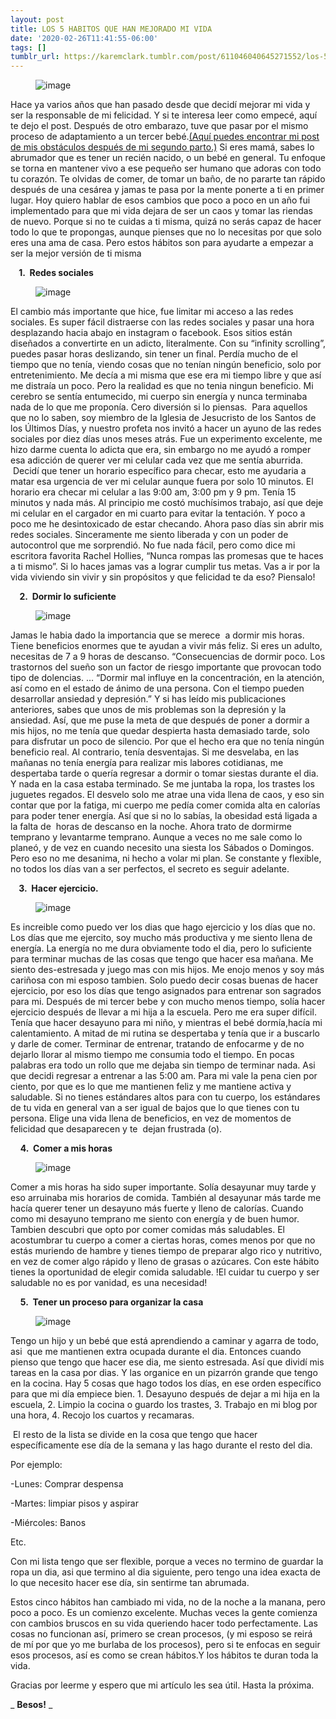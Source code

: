 ```yaml
---
layout: post
title: LOS 5 HABITOS QUE HAN MEJORADO MI VIDA
date: '2020-02-26T11:41:55-06:00'
tags: []
tumblr_url: https://karemclark.tumblr.com/post/611046040645271552/los-5-habitos-que-han-mejorado-mi-vida
---
```

<figure data-orig-width="2048" data-orig-height="1536" class="tmblr-full"><img src="https://64.media.tumblr.com/d0076ee823f7eaa9ce94e7830ca6ec18/632c1bd94fbae6c2-3b/s540x810/8879cde0653e7809a9c898370448f8b2015057f4.jpg" alt="image" data-orig-width="2048" data-orig-height="1536"></figure>

Hace ya varios años que han pasado desde que decidí mejorar mi vida y ser la responsable de mi felicidad. Y si te interesa leer como empecé, aquí te dejo el post. Después de otro embarazo, tuve que pasar por el mismo proceso de adaptamiento a un tercer bebé.[(Aquí puedes encontrar mi post de mis obstáculos después de mi segundo parto.)](https://karemclark.com/post/165301827896/mi-lado-obscuro-de-la-maternidad) Si eres mamá, sabes lo abrumador que es tener un recién nacido, o un bebé en general. Tu enfoque se torna en mantener vivo a ese pequeño ser humano que adoras con todo tu corazón. Te olvidas de comer, de tomar un baño, de no pararte tan rápido después de una cesárea y jamas te pasa por la mente ponerte a ti en primer lugar. Hoy quiero hablar de esos cambios que poco a poco en un año fui implementado para que mi vida dejara de ser un caos y tomar las riendas de nuevo. Porque si no te cuidas a ti misma, quizá no serás capaz de hacer todo lo que te propongas, aunque pienses que no lo necesitas por que solo eres una ama de casa. Pero estos hábitos son para ayudarte a empezar a ser la mejor versión de ti misma

**&nbsp; &nbsp; 1.&nbsp; Redes sociales**

<figure data-orig-width="3892" data-orig-height="2595" class="tmblr-full"><img src="https://64.media.tumblr.com/d0ee17110921bf39741dc3319e542973/632c1bd94fbae6c2-df/s540x810/903472730a0ad80eea515de901e91dbb7138c757.jpg" alt="image" data-orig-width="3892" data-orig-height="2595"></figure>

El cambio más importante que hice, fue limitar mi acceso a las redes sociales. Es super fácil distraerse con las redes sociales y pasar una hora desplazando hacia abajo en instagram o facebook. Esos sitios están diseñados a convertirte en un adicto, literalmente. Con su “infinity scrolling”, puedes pasar horas deslizando, sin tener un final. Perdía mucho de el tiempo que no tenía, viendo cosas que no tenían ningún beneficio, solo por entretenimiento. Me decía a mi misma que ese era mi tiempo libre y que así me distraía un poco. Pero la realidad es que no tenia ningun beneficio. Mi cerebro se sentía entumecido, mi cuerpo sin energía y nunca terminaba nada de lo que me proponía. Cero diversión si lo piensas.&nbsp; Para aquellos que no lo saben, soy miembro de la Iglesia de Jesucristo de los Santos de los Últimos Días, y nuestro profeta nos invitó a hacer un ayuno de las redes sociales por diez días unos meses atrás. Fue un experimento excelente, me hizo darme cuenta lo adicta que era, sin embargo no me ayudó a romper esa adicción de querer ver mi celular cada vez que me sentía aburrida. &nbsp;Decidí que tener un horario específico para checar, esto me ayudaria a matar esa urgencia de ver mi celular aunque fuera por solo 10 minutos. El horario era checar mi celular a las 9:00 am, 3:00 pm y 9 pm. Tenía 15 minutos y nada más. Al principio me costó muchísimos trabajo, así que deje mi celular en el cargador en mi cuarto para evitar la tentación. Y poco a poco me he desintoxicado de estar checando. Ahora paso días sin abrir mis redes sociales. Sinceramente me siento liberada y con un poder de autocontrol que me sorprendió. No fue nada fácil, pero como dice mi escritora favorita Rachel Hollies, “Nunca rompas las promesas que te haces a ti mismo”. Si lo haces jamas vas a lograr cumplir tus metas. Vas a ir por la vida viviendo sin vivir y sin propósitos y que felicidad te da eso? Piensalo!

&nbsp; **&nbsp; 2.&nbsp; Dormir lo suficiente**

<figure data-orig-width="6016" data-orig-height="4011" class="tmblr-full"><img src="https://64.media.tumblr.com/9e1dffd7399efcb6163e4d36c7c3ea79/632c1bd94fbae6c2-28/s540x810/a441c4c552b918d59c7c2d3ad18b8956ca4458f5.jpg" alt="image" data-orig-width="6016" data-orig-height="4011"></figure>

Jamas le habia dado la importancia que se merece&nbsp; a dormir mis horas. Tiene beneficios enormes que te ayudan a vivir más feliz. Si eres un adulto, necesitas de 7 a 9 horas de descanso. “Consecuencias de dormir poco. Los trastornos del sueño son un factor de riesgo importante que provocan todo tipo de dolencias. … “Dormir mal influye en la concentración, en la atención, así como en el estado de ánimo de una persona. Con el tiempo pueden desarrollar ansiedad y depresión.” Y si has leído mis publicaciones anteriores, sabes que unos de mis problemas son la depresión y la ansiedad. Así, que me puse la meta de que después de poner a dormir a mis hijos, no me tenía que quedar despierta hasta demasiado tarde, solo para disfrutar un poco de silencio. Por que el hecho era que no tenía ningún beneficio real. Al contrario, tenía desventajas. Si me desvelaba, en las mañanas no tenía energía para realizar mis labores cotidianas, me despertaba tarde o quería regresar a dormir o tomar siestas durante el dia. Y nada en la casa estaba terminado. Se me juntaba la ropa, los trastes los juguetes regados. El desvelo solo me atrae una vida llena de caos, y eso sin contar que por la fatiga, mi cuerpo me pedía comer comida alta en calorías para poder tener energía. Así que si no lo sabías, la obesidad está ligada a la falta de&nbsp; horas de descanso en la noche. Ahora trato de dormirme temprano y levantarme temprano. Aunque a veces no me sale como lo planeó, y de vez en cuando necesito una siesta los Sábados o Domingos. Pero eso no me desanima, ni hecho a volar mi plan. Se constante y flexible, no todos los días van a ser perfectos, el secreto es seguir adelante.

**&nbsp; &nbsp; 3.&nbsp; Hacer ejercicio.&nbsp;**

<figure data-orig-width="6465" data-orig-height="3774" class="tmblr-full"><img src="https://64.media.tumblr.com/d10d914fe4369c7f781ff66bd95fe949/632c1bd94fbae6c2-8d/s540x810/d1201cad9fc664ec97dccbb71849848e458a95ee.jpg" alt="image" data-orig-width="6465" data-orig-height="3774"></figure>

Es increible como puedo ver los dias que hago ejercicio y los días que no. Los días que me ejercito, soy mucho más productiva y me siento llena de energía. La energía no me dura obviamente todo el dia, pero lo suficiente para terminar muchas de las cosas que tengo que hacer esa mañana. Me siento des-estresada y juego mas con mis hijos. Me enojo menos y soy más cariñosa con mi esposo tambien. Solo puedo decir cosas buenas de hacer ejercicio, por eso los días que tengo asignados para entrenar son sagrados para mi. Después de mi tercer bebe y con mucho menos tiempo, solía hacer ejercicio después de llevar a mi hija a la escuela. Pero me era super difícil. Tenía que hacer desayuno para mi niño, y mientras el bebé dormía,hacía mi calentamiento. A mitad de mi rutina se despertaba y tenía que ir a buscarlo y darle de comer. Terminar de entrenar, tratando de enfocarme y de no dejarlo llorar al mismo tiempo me consumia todo el tiempo. En pocas palabras era todo un rollo que me dejaba sin tiempo de terminar nada. Asi que decidi regresar a entrenar a las 5:00 am. Para mi vale la pena cien por ciento, por que es lo que me mantienen feliz y me mantiene activa y saludable. Si no tienes estándares altos para con tu cuerpo, los estándares de tu vida en general van a ser igual de bajos que lo que tienes con tu persona. Elige una vida llena de beneficios, en vez de momentos de felicidad que desaparecen y te&nbsp; dejan frustrada (o).

&nbsp; &nbsp; **4.&nbsp; Comer a mis horas**

<figure data-orig-width="5087" data-orig-height="7627" class="tmblr-full"><img src="https://64.media.tumblr.com/e3f52b24a9a1518440e601a931fe0b21/632c1bd94fbae6c2-45/s540x810/7a61a07d7950ecf2acaf58d5f12bfafeac9cbbb9.jpg" alt="image" data-orig-width="5087" data-orig-height="7627"></figure>

Comer a mis horas ha sido super importante. Solía desayunar muy tarde y eso arruinaba mis horarios de comida. También al desayunar más tarde me hacía querer tener un desayuno más fuerte y lleno de calorías. Cuando como mi desayuno temprano me siento con energía y de buen humor. Tambien descubri que opto por comer comidas más saludables. El acostumbrar tu cuerpo a comer a ciertas horas, comes menos por que no estás muriendo de hambre y tienes tiempo de preparar algo rico y nutritivo, en vez de comer algo rápido y lleno de grasas o azúcares. Con este hábito tienes la oportunidad de elegir comida saludable. !El cuidar tu cuerpo y ser saludable no es por vanidad, es una necesidad!

&nbsp; &nbsp; **5.&nbsp; Tener un proceso para organizar la casa&nbsp;**

<figure data-orig-width="2004" data-orig-height="2988" class="tmblr-full"><img src="https://64.media.tumblr.com/4bd0ab87f039ab993d487e4902558a95/632c1bd94fbae6c2-53/s540x810/fbf5da2be72121aa1c8e0eb40e0a530c89659c24.jpg" alt="image" data-orig-width="2004" data-orig-height="2988"></figure>

Tengo un hijo y un bebé que está aprendiendo a caminar y agarra de todo, asi&nbsp; que me mantienen extra ocupada durante el dia. Entonces cuando pienso que tengo que hacer ese dia, me siento estresada. Así que dividí mis tareas en la casa por dias. Y las organice en un pizarrón grande que tengo en la cocina. Hay 5 cosas que hago todos los días, en ese orden específico para que mi día empiece bien. 1. Desayuno después de dejar a mi hija en la escuela, 2. Limpio la cocina o guardo los trastes, 3. Trabajo en mi blog por una hora, 4. Recojo los cuartos y recamaras.

&nbsp;El resto de la lista se divide en la cosa que tengo que hacer específicamente ese día de la semana y las hago durante el resto del dia.

Por ejemplo:

-Lunes: Comprar despensa

-Martes: limpiar pisos y aspirar

-Miércoles: Banos&nbsp;

Etc.

Con mi lista tengo que ser flexible, porque a veces no termino de guardar la ropa un dia, asi que termino al dia siguiente, pero tengo una idea exacta de lo que necesito hacer ese día, sin sentirme tan abrumada.&nbsp;

Estos cinco hábitos han cambiado mi vida, no de la noche a la manana, pero poco a poco. Es un comienzo excelente. Muchas veces la gente comienza con cambios bruscos en su vida queriendo hacer todo perfectamente. Las cosas no funcionan así, primero se crean procesos, (y mi esposo se reirá de mí por que yo me burlaba de los procesos), pero si te enfocas en seguir esos procesos, así es como se crean hábitos.Y los hábitos te duran toda la vida.

Gracias por leerme y espero que mi artículo les sea útil. Hasta la próxima.

_ **Besos!** _

